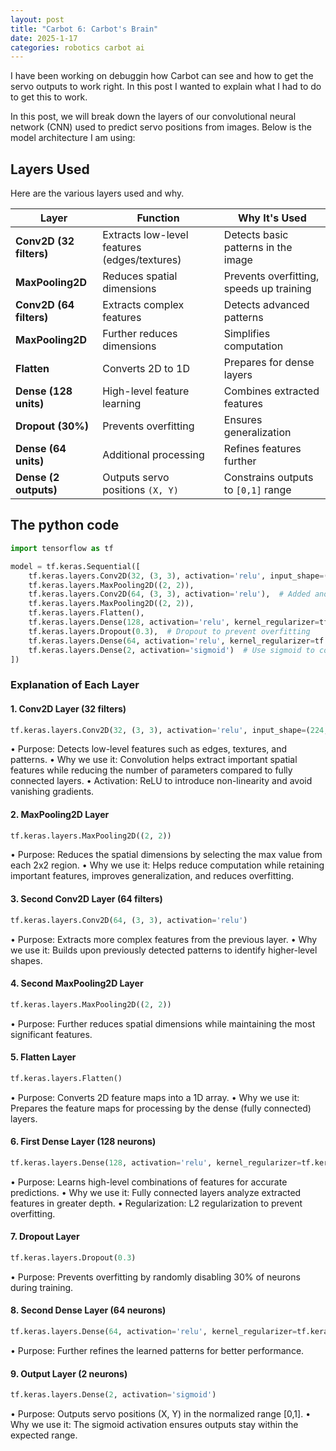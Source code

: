 ```yaml
---
layout: post
title: "Carbot 6: Carbot's Brain"
date: 2025-1-17
categories: robotics carbot ai
---
```


I have been working on debuggin how Carbot can see and how to get the servo outputs to work right.  In this post I wanted to explain what I had to do to get this to work.

In this post, we will break down the layers of our convolutional neural network (CNN) used to predict servo positions from images. Below is the model architecture I am using:



## Layers Used
Here are the various layers used and why.

| Layer                | Function                                      | Why It's Used                            |
|----------------------|----------------------------------------------|-----------------------------------------|
| **Conv2D (32 filters)** | Extracts low-level features (edges/textures) | Detects basic patterns in the image     |
| **MaxPooling2D**     | Reduces spatial dimensions                   | Prevents overfitting, speeds up training |
| **Conv2D (64 filters)** | Extracts complex features                   | Detects advanced patterns               |
| **MaxPooling2D**     | Further reduces dimensions                   | Simplifies computation                  |
| **Flatten**          | Converts 2D to 1D                            | Prepares for dense layers               |
| **Dense (128 units)** | High-level feature learning                  | Combines extracted features             |
| **Dropout (30%)**    | Prevents overfitting                         | Ensures generalization                  |
| **Dense (64 units)** | Additional processing                        | Refines features further                |
| **Dense (2 outputs)** | Outputs servo positions `(X, Y)`             | Constrains outputs to `[0,1]` range     |


## The python code

```python
import tensorflow as tf

model = tf.keras.Sequential([
    tf.keras.layers.Conv2D(32, (3, 3), activation='relu', input_shape=(224, 224, 3)),
    tf.keras.layers.MaxPooling2D((2, 2)),
    tf.keras.layers.Conv2D(64, (3, 3), activation='relu'),  # Added another convolutional layer
    tf.keras.layers.MaxPooling2D((2, 2)),
    tf.keras.layers.Flatten(),
    tf.keras.layers.Dense(128, activation='relu', kernel_regularizer=tf.keras.regularizers.l2(0.01)),  # Increase neurons, add L2 regularization
    tf.keras.layers.Dropout(0.3),  # Dropout to prevent overfitting
    tf.keras.layers.Dense(64, activation='relu', kernel_regularizer=tf.keras.regularizers.l2(0.01)),
    tf.keras.layers.Dense(2, activation='sigmoid')  # Use sigmoid to constrain output to [0,1]
])
```

### Explanation of Each Layer
#### 1. Conv2D Layer (32 filters)
```python
tf.keras.layers.Conv2D(32, (3, 3), activation='relu', input_shape=(224, 224, 3))
```
•	Purpose: Detects low-level features such as edges, textures, and patterns.
•	Why we use it: Convolution helps extract important spatial features while reducing the number of parameters compared to fully connected layers.
•	Activation: ReLU to introduce non-linearity and avoid vanishing gradients.

#### 2. MaxPooling2D Layer
```python
tf.keras.layers.MaxPooling2D((2, 2))
```
•	Purpose: Reduces the spatial dimensions by selecting the max value from each 2x2 region.
•	Why we use it: Helps reduce computation while retaining important features, improves generalization, and reduces overfitting.

#### 3. Second Conv2D Layer (64 filters)
```python
tf.keras.layers.Conv2D(64, (3, 3), activation='relu')
```
•	Purpose: Extracts more complex features from the previous layer.
•	Why we use it: Builds upon previously detected patterns to identify higher-level shapes.

#### 4. Second MaxPooling2D Layer
```python
tf.keras.layers.MaxPooling2D((2, 2))
```
•	Purpose: Further reduces spatial dimensions while maintaining the most significant features.

#### 5. Flatten Layer
```python
tf.keras.layers.Flatten()
```
•	Purpose: Converts 2D feature maps into a 1D array.
•	Why we use it: Prepares the feature maps for processing by the dense (fully connected) layers.

#### 6. First Dense Layer (128 neurons)
```python
tf.keras.layers.Dense(128, activation='relu', kernel_regularizer=tf.keras.regularizers.l2(0.01))
```
•	Purpose: Learns high-level combinations of features for accurate predictions.
•	Why we use it: Fully connected layers analyze extracted features in greater depth.
•	Regularization: L2 regularization to prevent overfitting.

#### 7. Dropout Layer
```python
tf.keras.layers.Dropout(0.3)
```
•	Purpose: Prevents overfitting by randomly disabling 30% of neurons during training.

#### 8. Second Dense Layer (64 neurons)
```python
tf.keras.layers.Dense(64, activation='relu', kernel_regularizer=tf.keras.regularizers.l2(0.01))
```
•	Purpose: Further refines the learned patterns for better performance.

#### 9. Output Layer (2 neurons)
```python
tf.keras.layers.Dense(2, activation='sigmoid')
```
•	Purpose: Outputs servo positions (X, Y) in the normalized range [0,1].
•	Why we use it: The sigmoid activation ensures outputs stay within the expected range.
